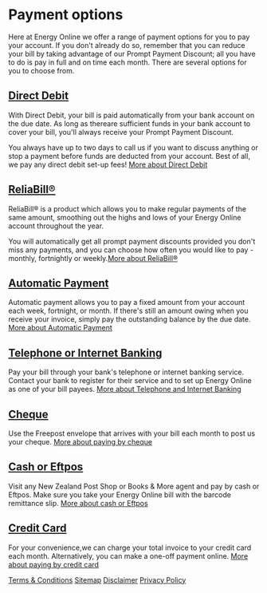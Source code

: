 # Payment options
<p class="intro">Here at Energy Online we offer a range of payment options for you to pay your account.  If you don't already do so, remember that you can reduce your bill by taking advantage of our Prompt Payment Discount; all you have to do is pay in full and on time each month.  There are several options for you to choose from.</p>

## [Direct Debit](http://www.energyonline.co.nz/home/payment_options/direct_debit)
With Direct Debit, your bill is paid automatically from your bank account on the due date. As long as thereare sufficient funds in your bank account to cover your bill, you'll always receive your Prompt Payment Discount.

You always have up to two days to call us if you want to discuss anything or stop a payment before funds are deducted from your account. Best of all, we pay any direct debit set-up fees! [More about Direct Debit](http://www.energyonline.co.nz/home/payment_options/direct_debit)

## [ReliaBill®](http://www.energyonline.co.nz/home/payment_options/reliabill)
ReliaBill® is a product which allows you to make regular payments of the same amount, smoothing out the highs and lows of your Energy Online account throughout the year.

You will automatically get all prompt payment discounts provided you don't miss any payments, and you can choose how often you would like to pay - monthly, fortnightly or weekly.[More about ReliaBill®](http://www.energyonline.co.nz/home/payment_options/reliabill)

## [Automatic Payment](http://www.energyonline.co.nz/home/payment_options/automatic_payment)
Automatic payment allows you to pay a fixed amount from your account each week, fortnight, or month. If there's still an amount owing when you receive your invoice, simply pay the outstanding balance by the due date. [More about Automatic Payment](http://www.energyonline.co.nz/home/payment_options/automatic_payment)

## [Telephone or Internet Banking](http://www.energyonline.co.nz/home/payment_options/telephone_or_internet_banking)
Pay your bill through your bank's telephone or internet banking service. Contact your bank to register for their service and to set up Energy Online as one of your bill payees. [More about Telephone and Internet Banking](http://www.energyonline.co.nz/home/payment_options/telephone_or_internet_banking)

## [Cheque](http://www.energyonline.co.nz/home/payment_options/cheque)
Use the Freepost envelope that arrives with your bill each month to post us your cheque. [More about paying by cheque](http://www.energyonline.co.nz/home/payment_options/cheque)

## [Cash or Eftpos](http://www.energyonline.co.nz/home/payment_options/cash_or_eftpos)
Visit any New Zealand Post Shop or Books & More agent and pay by cash or Eftpos. Make sure you take your Energy Online bill with the barcode remittance slip. [More about cash or Eftpos](http://www.energyonline.co.nz/home/payment_options/cash_or_eftpos)

## [Credit Card](http://www.energyonline.co.nz/home/payment_options/credit_card)
For your convenience,we can charge your total invoice to your credit card each month. Alternatively, you can make a one-off payment online. [More about paying by credit card](http://www.energyonline.co.nz/home/payment_options/credit_card)

[Terms & Conditions](http://www.energyonline.co.nz/terms)
[Sitemap](http://www.energyonline.co.nz/home/site_map)
[Disclaimer](http://www.energyonline.co.nz/home/site_map/disclaimer)
[Privacy Policy](http://www.energyonline.co.nz/home/site_map/privacy_policy)